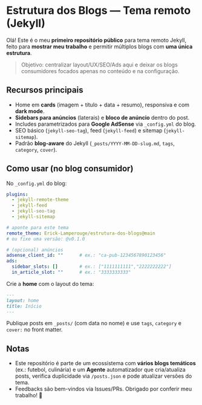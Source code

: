 # Estrutura dos Blogs — Tema remoto (Jekyll)

Olá! Este é o meu **primeiro repositório público** para tema remoto Jekyll, feito para **mostrar meu trabalho** e permitir múltiplos blogs com **uma única estrutura**.

> Objetivo: centralizar layout/UX/SEO/Ads aqui e deixar os blogs consumidores focados apenas no conteúdo e na configuração.

## Recursos principais
- Home em **cards** (imagem + título + data + resumo), responsiva e com **dark mode**.
- **Sidebars para anúncios** (laterais) e **bloco de anúncio** dentro do post.
- Includes parametrizados para **Google AdSense** via `_config.yml` do blog.
- SEO básico (`jekyll-seo-tag`), feed (`jekyll-feed`) e sitemap (`jekyll-sitemap`).
- Padrão **blog-aware** do Jekyll (`_posts/YYYY-MM-DD-slug.md`, `tags`, `category`, `cover`).

## Como usar (no blog consumidor)
No `_config.yml` do blog:

```yml
plugins:
  - jekyll-remote-theme
  - jekyll-feed
  - jekyll-seo-tag
  - jekyll-sitemap

# aponte para este tema
remote_theme: Erick-Lamperouge/estrutura-dos-blogs@main
# ou fixe uma versão: @v0.1.0

# (opcional) anúncios
adsense_client_id: ""      # ex.: "ca-pub-1234567890123456"
ads:
  sidebar_slots: []        # ex.: ["1111111111","2222222222"]
  in_article_slot: ""      # ex.: "3333333333"
```

Crie a **home** com o layout do tema:

```md
---
layout: home
title: Início
---
```

Publique posts em `_posts/` (com data no nome) e use `tags`, `category` e `cover:` no front matter.

## Notas
- Este repositório é parte de um ecossistema com **vários blogs temáticos** (ex.: futebol, culinária) e um **Agente** automatizador que cria/atualiza posts, verifica duplicidade via `/posts.json` e pode atualizar versões do tema.
- Feedbacks são bem-vindos via Issues/PRs. Obrigado por conferir meu trabalho! 🙌
